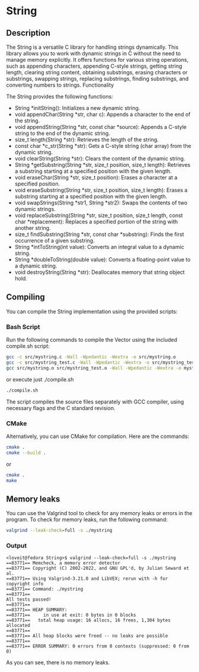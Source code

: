 # String

## Description

The String is a versatile C library for handling strings dynamically. This library allows you to work with dynamic strings in C without the need to manage memory explicitly. It offers functions for various string operations, such as appending characters, appending C-style strings, getting string length, clearing string content, obtaining substrings, erasing characters or substrings, swapping strings, replacing substrings, finding substrings, and converting numbers to strings.
Functionality

The String provides the following functions:

- String \*initString(): Initializes a new dynamic string.
- void appendChar(String \*str, char c): Appends a character to the end of the string.
- void appendString(String *str, const char *source): Appends a C-style string to the end of the dynamic string.
- size_t length(String \*str): Retrieves the length of the string.
- const char *c_str(String *str): Gets a C-style string (char array) from the dynamic string.
- void clearString(String \*str): Clears the content of the dynamic string.
- String \*getSubstring(String \*str, size_t position, size_t length): Retrieves a substring starting at a specified position with the given length.
- void eraseChar(String \*str, size_t position): Erases a character at a specified position.
- void eraseSubstring(String \*str, size_t position, size_t length): Erases a substring starting at a specified position with the given length.
- void swapStrings(String *str1, String *str2): Swaps the contents of two dynamic strings.
- void replaceSubstring(String *str, size_t position, size_t length, const char *replacement): Replaces a specified portion of the string with another string.
- size_t findSubstring(String *str, const char *substring): Finds the first occurrence of a given substring.
- String \*intToString(int value): Converts an integral value to a dynamic string.
- String \*doubleToString(double value): Converts a floating-point value to a dynamic string.
- void destroyString(String \*str): Deallocates memory that string object hold.

## Compiling

You can compile the String implementation using the provided scripts:

### Bash Script

Run the following commands to compile the Vector using the included compile.sh script:

```bash
gcc -c src/mystring.c -Wall -Wpedantic -Wextra -o src/mystring.o
gcc -c src/mystring_test.c -Wall -Wpedantic -Wextra -o src/mystring_test.o
gcc src/mystring.o src/mystring_test.o -Wall -Wpedantic -Wextra -o mystring
```

or execute just ./compile.sh

```bash
./compile.sh
```

The script compiles the source files separately with GCC compiler, using necessary flags and the C standard revision.

### CMake

Alternatively, you can use CMake for compilation. Here are the commands:

```bash
cmake .
cmake --build .
```

or

```bash
cmake .
make
```

## Memory leaks

You can use the Valgrind tool to check for any memory leaks or errors in the program. To check for memory leaks, run the following command:

```bash
valgrind --leak-check=full -s ./mystring
```

### Output

```console
<loveit@fedora String>$ valgrind --leak-check=full -s ./mystring
==83771== Memcheck, a memory error detector
==83771== Copyright (C) 2002-2022, and GNU GPL'd, by Julian Seward et al.
==83771== Using Valgrind-3.21.0 and LibVEX; rerun with -h for copyright info
==83771== Command: ./mystring
==83771==
All tests passed!
==83771==
==83771== HEAP SUMMARY:
==83771==     in use at exit: 0 bytes in 0 blocks
==83771==   total heap usage: 16 allocs, 16 frees, 1,304 bytes allocated
==83771==
==83771== All heap blocks were freed -- no leaks are possible
==83771==
==83771== ERROR SUMMARY: 0 errors from 0 contexts (suppressed: 0 from 0)
```

As you can see, there is no memory leaks.
